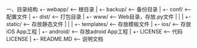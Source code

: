 一、目录结构
	+- webapp/       <-- 根目录
	|
	+- backup/       <-- 备份目录
	|
	+- conf/         <-- 配置文件
	|
	+- dist/         <-- 打包目录
	|
	+- www/          <-- Web目录，存放.py文件
	|  |
	|  +- static/    <-- 存放静态文件
	|  |
	|  +- templates/ <-- 存放模板文件
	|
	+- ios/          <-- 存放iOS App工程
	|
	+- android/      <-- 存放adroid App工程
	|
	+- LICENSE       <-- 代码LICENSE
	|
	+- README.MD     <-- 说明文档